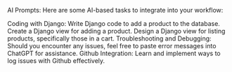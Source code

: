 AI Prompts:
Here are some AI-based tasks to integrate into your workflow:

Coding with Django:
Write Django code to add a product to the database.
Create a Django view for adding a product.
Design a Django view for listing products, specifically those in a cart.
Troubleshooting and Debugging:
Should you encounter any issues, feel free to paste error messages into ChatGPT for assistance.
Github Integration:
Learn and implement ways to log issues with Github effectively.
